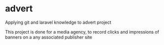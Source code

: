 advert
======

Applying git and laravel knowledge to advert project

This project is done for a media agency, to record clicks and impressions of banners on a any associated publisher site
